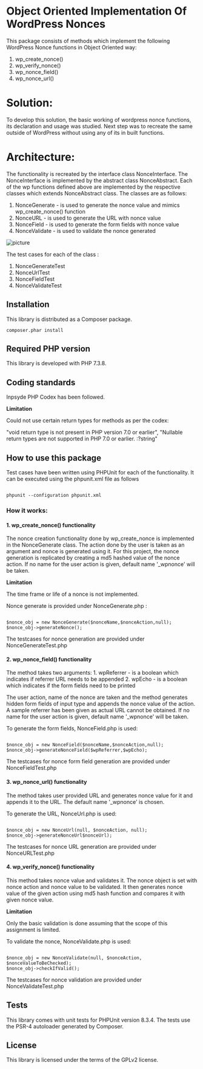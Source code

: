 # Object Oriented Implementation Of WordPress Nonces

This package consists of methods which implement the following WordPress Nonce functions in Object Oriented way:

1. wp_create_nonce()
2. wp_verify_nonce()
3. wp_nonce_field()
4. wp_nonce_url()

# Solution:

To develop this solution, the basic working of wordpress nonce functions, its declaration and usage was studied. Next step was to recreate
the same outside of WordPress without using any of its in built functions. 

# Architecture:

The functionality is recreated by the interface class NonceInterface. The NonceInterface is implemented by the abstract class NonceAbstract.
Each of the wp functions defined above are implemented by the respective classes which extends NonceAbstract class. The classes are as follows:

1. NonceGenerate - is used to generate the nonce value and mimics wp_create_nonce() function
2. NonceURL - is used to generate the URL with nonce value
3. NonceField - is used to generate the form fields with nonce value
4. NonceValidate - is used to validate the nonce generated

![picture](https://bitbucket.org/shehfinaz/wp-nonce/raw/6502caf01135054d7f9374863c478de9ce83aee3/UML_nonce.jpeg)

The test cases for each of the class :

1. NonceGenerateTest
2. NonceUrlTest
3. NonceFieldTest
4. NonceValidateTest

## Installation

This library is distributed as a Composer package.  




```
composer.phar install
```


## Required PHP version

This library is developed with PHP 7.3.8.

## Coding standards

Inpsyde PHP Codex has been followed.

**Limitation**

Could not use certain return types for methods as per the codex: 

"void return type is not present in PHP version 7.0 or earlier", "Nullable return types are not supported in PHP 7.0 or earlier. :?string"

## How to use this package

Test cases have been written using PHPUnit for each of the functionality. It can be executed using the phpunit.xml file as follows


```

phpunit --configuration phpunit.xml

```


### How it works:


#### 1. wp_create_nonce() functionality

The nonce creation functionality done by wp_create_nonce is implemented in the NonceGenerate class. The action done by the user is taken as an
argument and nonce is generated using it. For this project, the nonce generation is replicated by creating a md5 hashed value of the nonce action.
If no name for the user action is given, default name '_wpnonce' will be taken. 

**Limitation**

The time frame or life of a nonce is not implemented.


Nonce generate is provided under NonceGenerate.php :


```

$nonce_obj = new NonceGenerate($nonceName,$nonceAction,null);
$nonce_obj->generateNonce();

```
The testcases for nonce generation are provided under NonceGenerateTest.php

#### 2. wp_nonce_field() functionality

The method takes two arguments: 
	1. wpReferrer - is a boolean which indicates if referrer URL needs to be appended
	2. wpEcho - is a boolean which indicates if the form fields need to be printed
	
The user action, name of the nonce are taken and the method generates hidden form fields of input type and appends the nonce value of the action.
A sample referrer has been given as actual URL cannot be obtained. If no name for the user action is given, default name '_wpnonce' will be taken. 

To generate the form fields, NonceField.php is used:

```

$nonce_obj = new NonceField($nonceName,$nonceAction,null);
$nonce_obj->generateNonceField($wpReferrer,$wpEcho);

```
The testcases for nonce form field generation are provided under NonceFieldTest.php

#### 3. wp_nonce_url() functionality

The method takes user provided URL and generates nonce value for it and appends it to the URL. The default name '_wpnonce' is chosen.  

To generate the URL, NonceUrl.php is used:

```

$nonce_obj = new NonceUrl(null, $nonceAction, null);
$nonce_obj->generateNonceUrl$nonceUrl);

```
The testcases for nonce URL generation are provided under NonceURLTest.php

#### 4. wp_verify_nonce() functionality

This method takes nonce value and validates it. The nonce object is set with nonce action and nonce value to be validated. It then generates nonce
value of the given action using md5 hash function and compares it with given nonce value. 

**Limitation**

Only the basic validation is done assuming that the scope of this assignment is limited.

To validate the nonce, NonceValidate.php is used:


```

$nonce_obj = new NonceValidate(null, $nonceAction, $nonceValueToBeChecked);
$nonce_obj->checkIfValid();

```

The testcases for nonce validation are provided under NonceValidateTest.php

## Tests
This library comes with unit tests for PHPUnit version 8.3.4. The tests use the PSR-4 autoloader generated by Composer.  

## License
This library is licensed under the terms of the GPLv2 license. 


